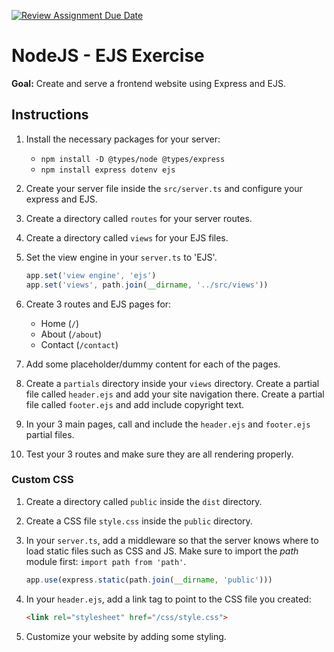 [![Review Assignment Due Date](https://classroom.github.com/assets/deadline-readme-button-22041afd0340ce965d47ae6ef1cefeee28c7c493a6346c4f15d667ab976d596c.svg)](https://classroom.github.com/a/_m20mJOE)
# NodeJS - EJS Exercise

**Goal:** Create and serve a frontend website using Express and EJS.

## Instructions

1. Install the necessary packages for your server:
    - `npm install -D @types/node @types/express`
    - `npm install express dotenv ejs`
2. Create your server file inside the `src/server.ts` and configure your express and EJS.
3. Create a directory called `routes` for your server routes.
4. Create a directory called `views` for your EJS files.
5. Set the view engine in your `server.ts` to 'EJS'.

    ```js
    app.set('view engine', 'ejs')
    app.set('views', path.join(__dirname, '../src/views'))
    ```

6. Create 3 routes and EJS pages for:
    - Home (`/`)
    - About (`/about`)
    - Contact (`/contact`)
7. Add some placeholder/dummy content for each of the pages.
8. Create a `partials` directory inside your `views` directory. Create a partial file called `header.ejs` and add your site navigation there. Create a partial file called `footer.ejs` and add include copyright text.
9. In your 3 main pages, call and include the `header.ejs` and `footer.ejs` partial files.
10. Test your 3 routes and make sure they are all rendering properly.

### Custom CSS

1. Create a directory called `public` inside the `dist` directory.
2. Create a CSS file `style.css` inside the `public` directory.
3. In your `server.ts`, add a middleware so that the server knows where to load static files such as CSS and JS. Make sure to import the *path* module first: `import path from 'path'`.

    ```js
    app.use(express.static(path.join(__dirname, 'public')))
    ```

4. In your `header.ejs`, add a link tag to point to the CSS file you created:

    ```html
    <link rel="stylesheet" href="/css/style.css">
    ```

5. Customize your website by adding some styling.
